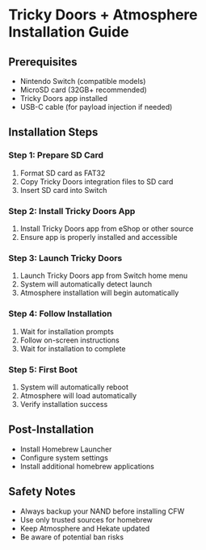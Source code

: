 # Tricky Doors + Atmosphere Installation Guide

## Prerequisites
- Nintendo Switch (compatible models)
- MicroSD card (32GB+ recommended)
- Tricky Doors app installed
- USB-C cable (for payload injection if needed)

## Installation Steps

### Step 1: Prepare SD Card
1. Format SD card as FAT32
2. Copy Tricky Doors integration files to SD card
3. Insert SD card into Switch

### Step 2: Install Tricky Doors App
1. Install Tricky Doors app from eShop or other source
2. Ensure app is properly installed and accessible

### Step 3: Launch Tricky Doors
1. Launch Tricky Doors app from Switch home menu
2. System will automatically detect launch
3. Atmosphere installation will begin automatically

### Step 4: Follow Installation
1. Wait for installation prompts
2. Follow on-screen instructions
3. Wait for installation to complete

### Step 5: First Boot
1. System will automatically reboot
2. Atmosphere will load automatically
3. Verify installation success

## Post-Installation
- Install Homebrew Launcher
- Configure system settings
- Install additional homebrew applications

## Safety Notes
- Always backup your NAND before installing CFW
- Use only trusted sources for homebrew
- Keep Atmosphere and Hekate updated
- Be aware of potential ban risks
